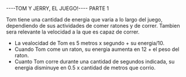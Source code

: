 ----TOM Y JERRY, EL JUEGO!----
PARTE 1

Tom tiene una cantidad de energia que varia a lo largo del juego,
dependiendo de sus actividades de comer ratones y de correr.
Tambien sera relevante la velocidad a la que es capaz de correr.
- La vealocidad de Tom es 5 metros x segundo + su energia/10.
- Cuando Tom come un raton, su energia aumenta 
en 12 + el peso del raton.
- Cuanto Tom corre durante una cantidad de segundos indicada, 
su energia disminuye en 0.5 x cantidad de metros que corrio.


